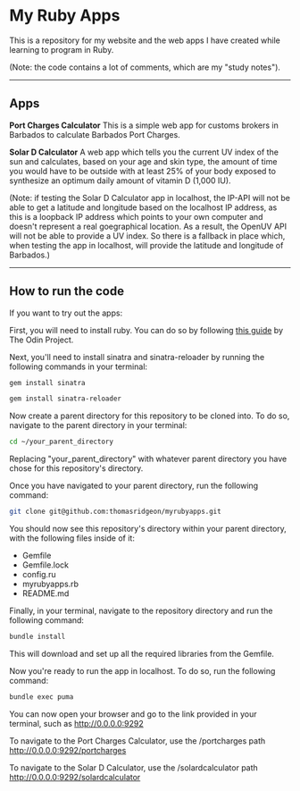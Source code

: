 # My Ruby Apps

This is a repository for my website and the web apps I have created while learning to program in Ruby.

(Note: the code contains a lot of comments, which are my "study notes").

---

## Apps

**Port Charges Calculator**
This is a simple web app for customs brokers in Barbados to calculate Barbados Port Charges.

**Solar D Calculator**
A web app which tells you the current UV index of the sun and calculates, based on your age and skin type, the amount of time you would have to be outside with at least 25% of your body exposed to synthesize an optimum daily amount of vitamin D (1,000 IU). 

(Note: if testing the Solar D Calculator app in localhost, the IP-API will not be able to get a latitude and longitude based on the localhost IP address, as this is a loopback IP address which points to your own computer and doesn't represent a real goegraphical location. As a result, the OpenUV API will not be able to provide a UV index. So there is a fallback in place which, when testing the app in localhost, will provide the latitude and longitude of Barbados.)

---

## How to run the code

If you want to try out the apps:

First, you will need to install ruby. You can do so by following [this guide](https://www.theodinproject.com/lessons/ruby-installing-ruby) by The Odin Project.

Next, you'll need to install sinatra and sinatra-reloader by running the following commands in your terminal:

```bash
gem install sinatra
```

```bash
gem install sinatra-reloader
```

Now create a parent directory for this repository to be cloned into. To do so, navigate to the parent directory in your terminal:

```bash
cd ~/your_parent_directory
```

Replacing "your_parent_directory" with whatever parent directory you have chose for this repository's directory.

Once you have navigated to your parent directory, run the following command:

```bash
git clone git@github.com:thomasridgeon/myrubyapps.git
```

You should now see this repository's directory within your parent directory, with the following files inside of it:
* Gemfile
* Gemfile.lock
* config.ru
* myrubyapps.rb
* README.md

Finally, in your terminal, navigate to the repository directory and run the following command:

```bash
bundle install
```

This will download and set up all the required libraries from the Gemfile.

Now you're ready to run the app in localhost. To do so, run the following command:

```bash
bundle exec puma
```

You can now open your browser and go to the link provided in your terminal, such as http://0.0.0.0:9292 

To navigate to the Port Charges Calculator, use the /portcharges path http://0.0.0.0:9292/portcharges

To navigate to the Solar D Calculator, use the /solardcalculator path http://0.0.0.0:9292/solardcalculator 




